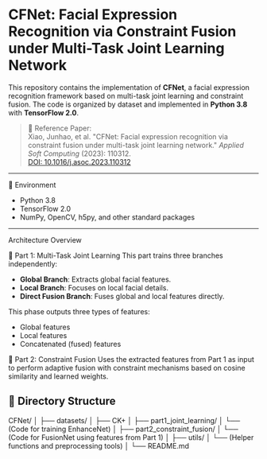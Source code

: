 # CFNet: Facial Expression Recognition via Constraint Fusion under Multi-Task Joint Learning Network

This repository contains the implementation of **CFNet**, a facial expression recognition framework based on multi-task joint learning and constraint fusion. The code is organized by dataset and implemented in **Python 3.8** with **TensorFlow 2.0**.

> 📖 Reference Paper:  
> Xiao, Junhao, et al. "CFNet: Facial expression recognition via constraint fusion under multi-task joint learning network." *Applied Soft Computing* (2023): 110312.  
> [DOI: 10.1016/j.asoc.2023.110312](https://doi.org/10.1016/j.asoc.2023.110312)

---

🔧 Environment

- Python 3.8
- TensorFlow 2.0
- NumPy, OpenCV, h5py, and other standard packages

---

 Architecture Overview

📌 Part 1: Multi-Task Joint Learning
This part trains three branches independently:
- **Global Branch**: Extracts global facial features.
- **Local Branch**: Focuses on local facial details.
- **Direct Fusion Branch**: Fuses global and local features directly.

This phase outputs three types of features:
- Global features
- Local features
- Concatenated (fused) features

📌 Part 2: Constraint Fusion
Uses the extracted features from Part 1 as input to perform adaptive fusion with constraint mechanisms based on cosine similarity and learned weights.



## 📁 Directory Structure


CFNet/
│
├── datasets/
│   ├── CK+
│
├── part1_joint_learning/
│   └── (Code for training EnhanceNet)
│
├── part2_constraint_fusion/
│   └── (Code for FusionNet using features from Part 1)
│
├── utils/
│   └── (Helper functions and preprocessing tools)
│
└── README.md
